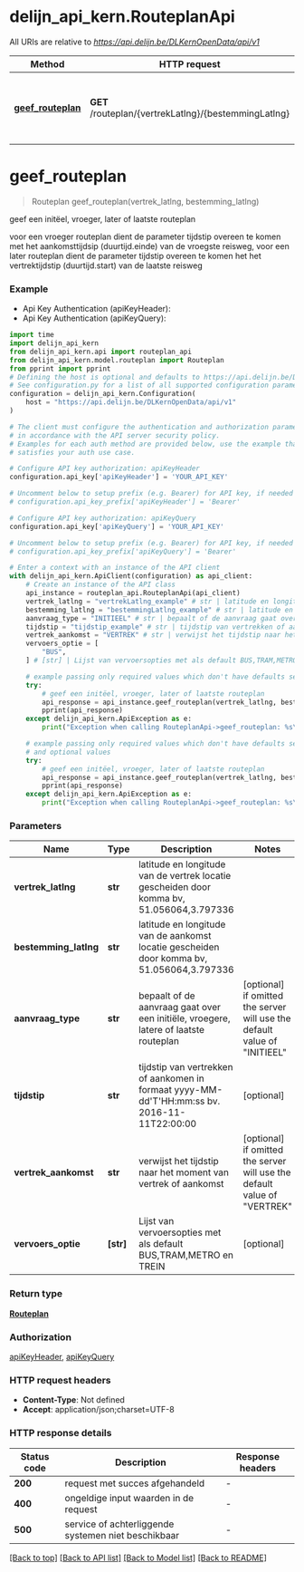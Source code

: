# delijn_api_kern.RouteplanApi

All URIs are relative to *https://api.delijn.be/DLKernOpenData/api/v1*

Method | HTTP request | Description
------------- | ------------- | -------------
[**geef_routeplan**](RouteplanApi.md#geef_routeplan) | **GET** /routeplan/{vertrekLatlng}/{bestemmingLatlng} | geef een initëel, vroeger, later of laatste routeplan 


# **geef_routeplan**
> Routeplan geef_routeplan(vertrek_latlng, bestemming_latlng)

geef een initëel, vroeger, later of laatste routeplan 

voor een vroeger routeplan dient de parameter tijdstip overeen te komen met het aankomsttijdsip (duurtijd.einde) van de vroegste reisweg, voor een later routeplan dient de parameter tijdstip overeen te komen het het vertrektijdstip (duurtijd.start) van de laatste reisweg

### Example

* Api Key Authentication (apiKeyHeader):
* Api Key Authentication (apiKeyQuery):

```python
import time
import delijn_api_kern
from delijn_api_kern.api import routeplan_api
from delijn_api_kern.model.routeplan import Routeplan
from pprint import pprint
# Defining the host is optional and defaults to https://api.delijn.be/DLKernOpenData/api/v1
# See configuration.py for a list of all supported configuration parameters.
configuration = delijn_api_kern.Configuration(
    host = "https://api.delijn.be/DLKernOpenData/api/v1"
)

# The client must configure the authentication and authorization parameters
# in accordance with the API server security policy.
# Examples for each auth method are provided below, use the example that
# satisfies your auth use case.

# Configure API key authorization: apiKeyHeader
configuration.api_key['apiKeyHeader'] = 'YOUR_API_KEY'

# Uncomment below to setup prefix (e.g. Bearer) for API key, if needed
# configuration.api_key_prefix['apiKeyHeader'] = 'Bearer'

# Configure API key authorization: apiKeyQuery
configuration.api_key['apiKeyQuery'] = 'YOUR_API_KEY'

# Uncomment below to setup prefix (e.g. Bearer) for API key, if needed
# configuration.api_key_prefix['apiKeyQuery'] = 'Bearer'

# Enter a context with an instance of the API client
with delijn_api_kern.ApiClient(configuration) as api_client:
    # Create an instance of the API class
    api_instance = routeplan_api.RouteplanApi(api_client)
    vertrek_latlng = "vertrekLatlng_example" # str | latitude en longitude van de vertrek locatie gescheiden door komma bv, 51.056064,3.797336
    bestemming_latlng = "bestemmingLatlng_example" # str | latitude en longitude van de aankomst locatie gescheiden door komma bv, 51.056064,3.797336
    aanvraag_type = "INITIEEL" # str | bepaalt of de aanvraag gaat over een initiële, vroegere, latere of laatste routeplan (optional) if omitted the server will use the default value of "INITIEEL"
    tijdstip = "tijdstip_example" # str | tijdstip van vertrekken of aankomen in formaat yyyy-MM-dd'T'HH:mm:ss bv. 2016-11-11T22:00:00 (optional)
    vertrek_aankomst = "VERTREK" # str | verwijst het tijdstip naar het moment van vertrek of aankomst (optional) if omitted the server will use the default value of "VERTREK"
    vervoers_optie = [
        "BUS",
    ] # [str] | Lijst van vervoersopties met als default BUS,TRAM,METRO en TREIN (optional)

    # example passing only required values which don't have defaults set
    try:
        # geef een initëel, vroeger, later of laatste routeplan 
        api_response = api_instance.geef_routeplan(vertrek_latlng, bestemming_latlng)
        pprint(api_response)
    except delijn_api_kern.ApiException as e:
        print("Exception when calling RouteplanApi->geef_routeplan: %s\n" % e)

    # example passing only required values which don't have defaults set
    # and optional values
    try:
        # geef een initëel, vroeger, later of laatste routeplan 
        api_response = api_instance.geef_routeplan(vertrek_latlng, bestemming_latlng, aanvraag_type=aanvraag_type, tijdstip=tijdstip, vertrek_aankomst=vertrek_aankomst, vervoers_optie=vervoers_optie)
        pprint(api_response)
    except delijn_api_kern.ApiException as e:
        print("Exception when calling RouteplanApi->geef_routeplan: %s\n" % e)
```


### Parameters

Name | Type | Description  | Notes
------------- | ------------- | ------------- | -------------
 **vertrek_latlng** | **str**| latitude en longitude van de vertrek locatie gescheiden door komma bv, 51.056064,3.797336 |
 **bestemming_latlng** | **str**| latitude en longitude van de aankomst locatie gescheiden door komma bv, 51.056064,3.797336 |
 **aanvraag_type** | **str**| bepaalt of de aanvraag gaat over een initiële, vroegere, latere of laatste routeplan | [optional] if omitted the server will use the default value of "INITIEEL"
 **tijdstip** | **str**| tijdstip van vertrekken of aankomen in formaat yyyy-MM-dd&#39;T&#39;HH:mm:ss bv. 2016-11-11T22:00:00 | [optional]
 **vertrek_aankomst** | **str**| verwijst het tijdstip naar het moment van vertrek of aankomst | [optional] if omitted the server will use the default value of "VERTREK"
 **vervoers_optie** | **[str]**| Lijst van vervoersopties met als default BUS,TRAM,METRO en TREIN | [optional]

### Return type

[**Routeplan**](Routeplan.md)

### Authorization

[apiKeyHeader](../README.md#apiKeyHeader), [apiKeyQuery](../README.md#apiKeyQuery)

### HTTP request headers

 - **Content-Type**: Not defined
 - **Accept**: application/json;charset=UTF-8


### HTTP response details

| Status code | Description | Response headers |
|-------------|-------------|------------------|
**200** | request met succes afgehandeld |  -  |
**400** | ongeldige input waarden in de request |  -  |
**500** | service of achterliggende systemen niet beschikbaar |  -  |

[[Back to top]](#) [[Back to API list]](../README.md#documentation-for-api-endpoints) [[Back to Model list]](../README.md#documentation-for-models) [[Back to README]](../README.md)

